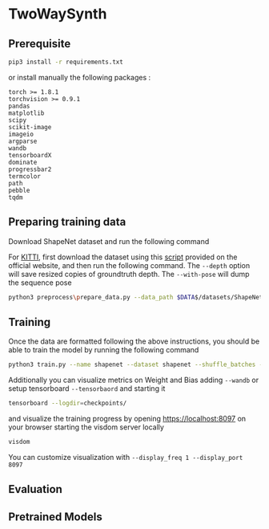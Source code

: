 # TwoWaySynth 

## Prerequisite

```bash
pip3 install -r requirements.txt
```

or install manually the following packages :

```
torch >= 1.8.1
torchvision >= 0.9.1
pandas
matplotlib
scipy
scikit-image
imageio
argparse
wandb
tensorboardX
dominate
progressbar2
termcolor
path
pebble
tqdm
```

## Preparing training data
Download ShapeNet dataset and run the following command

For [KITTI](http://www.cvlibs.net/datasets/kitti/raw_data.php), first download the dataset using this [script](http://www.cvlibs.net/download.php?file=raw_data_downloader.zip) provided on the official website, and then run the following command. The `--depth` option will save resized copies of groundtruth depth. The `--with-pose` will dump the sequence pose
```bash
python3 preprocess\prepare_data.py --data_path $DATA$/datasets/ShapeNet --dataset shapenet --dataset_format shapenet --height 256 --width 256 --dump_root $DATA$/datasets/ShapeNet_formatted --num_threads 1 --depth sparse --with_pose
```

## Training
Once the data are formatted following the above instructions, you should be able to train the model by running the following command
```bash
python3 train.py --name shapenet --dataset shapenet --shuffle_batches --validate --data_path $DATA$/datasets/ShapeNet_formatted --depth sparse --train_file ./datasets/shapenet_chair_split/id_train.txt --test_file ./datasets/shapenet_chair_split/id_test.txt
```
Additionally you can visualize metrics on Weight and Bias adding `--wandb` or setup tensorboard `--tensorbaord` and starting it
```bash
tensorboard --logdir=checkpoints/
```
and visualize the training progress by opening [https://localhost:8097](https://localhost:8097) on your browser starting the visdom server locally
```bash
visdom
```
You can customize visualization with  `--display_freq 1 --display_port 8097`

## Evaluation


## Pretrained Models

[//]: # ([Avalaible here]&#40;https://drive.google.com/drive/folders/1H1AFqSS8wr_YzwG2xWwAQHTfXN5Moxmx&#41;)